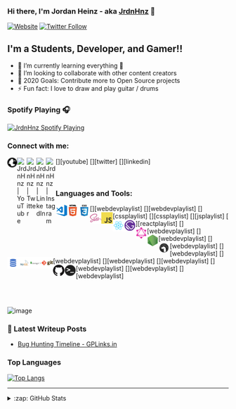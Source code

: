 ### Hi there, I'm Jordan Heinz - aka [JrdnHnz][website] 👋

[![Website](https://img.shields.io/website?label=jrdnhnz.my.id&style=for-the-badge&url=https%3A%2F%2Fjrdnhnz.my.id)](https://jrdnhnz.my.id)
[![Twitter Follow](https://img.shields.io/twitter/follow/jrdnhnz?color=1DA1F2&logo=twitter&style=for-the-badge)](https://twitter.com/intent/follow?original_referer=https%3A%2F%2Fgithub.com%2Fjrdnhnz&screen_name=jrdnhnz)

## I'm a Students, Developer, and Gamer!!

- 🌱 I’m currently learning everything 🤣
- 👯 I’m looking to collaborate with other content creators
- 🥅 2020 Goals: Contribute more to Open Source projects
- ⚡ Fun fact: I love to draw and play guitar / drums


### Spotify Playing 🎧

[<img src="https://now-playing-codeSTACKr.vercel.app/api/spotify-playing" alt="JrdnHnz Spotify Playing" width="350" />](https://open.spotify.com/user/swyqyimdc12jajde4vpwd2x1b)

### Connect with me:

[<img align="left" alt="jrdnhnz.com" width="22px" src="https://raw.githubusercontent.com/iconic/open-iconic/master/svg/globe.svg" />][website]
[<img align="left" alt="JrdnHnz | YouTube" width="22px" src="https://cdn.jsdelivr.net/npm/simple-icons@v3/icons/youtube.svg" />][youtube]
[<img align="left" alt="JrdnHnz | Twitter" width="22px" src="https://cdn.jsdelivr.net/npm/simple-icons@v3/icons/twitter.svg" />][twitter]
[<img align="left" alt="JrdnHnz | LinkedIn" width="22px" src="https://cdn.jsdelivr.net/npm/simple-icons@v3/icons/linkedin.svg" />][linkedin]
[<img align="left" alt="JrdnHnz | Instagram" width="22px" src="https://cdn.jsdelivr.net/npm/simple-icons@v3/icons/instagram.svg" />][instagram]

<br />

### Languages and Tools:

[<img align="left" alt="Visual Studio Code" width="26px" src="https://raw.githubusercontent.com/github/explore/80688e429a7d4ef2fca1e82350fe8e3517d3494d/topics/visual-studio-code/visual-studio-code.png" />][webdevplaylist]
[<img align="left" alt="HTML5" width="26px" src="https://raw.githubusercontent.com/github/explore/80688e429a7d4ef2fca1e82350fe8e3517d3494d/topics/html/html.png" />][webdevplaylist]
[<img align="left" alt="CSS3" width="26px" src="https://raw.githubusercontent.com/github/explore/80688e429a7d4ef2fca1e82350fe8e3517d3494d/topics/css/css.png" />][cssplaylist]
[<img align="left" alt="Sass" width="26px" src="https://raw.githubusercontent.com/github/explore/80688e429a7d4ef2fca1e82350fe8e3517d3494d/topics/sass/sass.png" />][cssplaylist]
[<img align="left" alt="JavaScript" width="26px" src="https://raw.githubusercontent.com/github/explore/80688e429a7d4ef2fca1e82350fe8e3517d3494d/topics/javascript/javascript.png" />][jsplaylist]
[<img align="left" alt="React" width="26px" src="https://raw.githubusercontent.com/github/explore/80688e429a7d4ef2fca1e82350fe8e3517d3494d/topics/react/react.png" />][reactplaylist]
[<img align="left" alt="Gatsby" width="26px" src="https://raw.githubusercontent.com/github/explore/e94815998e4e0713912fed477a1f346ec04c3da2/topics/gatsby/gatsby.png" />][webdevplaylist]
[<img align="left" alt="GraphQL" width="26px" src="https://raw.githubusercontent.com/github/explore/80688e429a7d4ef2fca1e82350fe8e3517d3494d/topics/graphql/graphql.png" />][webdevplaylist]
[<img align="left" alt="Node.js" width="26px" src="https://raw.githubusercontent.com/github/explore/80688e429a7d4ef2fca1e82350fe8e3517d3494d/topics/nodejs/nodejs.png" />][webdevplaylist]
[<img align="left" alt="Deno" width="26px" src="https://raw.githubusercontent.com/github/explore/361e2821e2dea67711cde99c9c40ed357061cf27/topics/deno/deno.png" />][webdevplaylist]
[<img align="left" alt="SQL" width="26px" src="https://raw.githubusercontent.com/github/explore/80688e429a7d4ef2fca1e82350fe8e3517d3494d/topics/sql/sql.png" />][webdevplaylist]
[<img align="left" alt="MySQL" width="26px" src="https://raw.githubusercontent.com/github/explore/80688e429a7d4ef2fca1e82350fe8e3517d3494d/topics/mysql/mysql.png" />][webdevplaylist]
[<img align="left" alt="MongoDB" width="26px" src="https://raw.githubusercontent.com/github/explore/80688e429a7d4ef2fca1e82350fe8e3517d3494d/topics/mongodb/mongodb.png" />][webdevplaylist]
[<img align="left" alt="Git" width="26px" src="https://raw.githubusercontent.com/github/explore/80688e429a7d4ef2fca1e82350fe8e3517d3494d/topics/git/git.png" />][webdevplaylist]
[<img align="left" alt="GitHub" width="26px" src="https://raw.githubusercontent.com/github/explore/78df643247d429f6cc873026c0622819ad797942/topics/github/github.png" />][webdevplaylist]
[<img align="left" alt="Terminal" width="26px" src="https://raw.githubusercontent.com/github/explore/80688e429a7d4ef2fca1e82350fe8e3517d3494d/topics/terminal/terminal.png" />][webdevplaylist]

<br />
<br />

![image](https://github.com/saadeghi/saadeghi/blob/master/dino.gif)


### 📕 Latest Writeup Posts

<!-- BLOG-POST-LIST:START -->
- [Bug Hunting Timeline - GPLinks.in](https://medium.com/@jrdnhnz/penemuan-celah-pada-website-gplinks-in-7d6727c096ae)
<!-- BLOG-POST-LIST:END -->

### Top Languages

[![Top Langs](https://github-readme-stats.vercel.app/api/top-langs/?username=anuraghazra&layout=compact)](https://github.com/anuraghazra/github-readme-stats)

---

<details>
  <summary>:zap: GitHub Stats</summary>

  <img align="left" alt="jrdnhnz's GitHub Stats" src="https://github-readme-stats.jrdnhnz.vercel.app/api?username=jrdnhnz&show_icons=true&hide_border=true" />

</details>

[website]: https://jrdnhnz.org
[instagram]: https://instagram.com/jrdnhnz
[facebook]: https://facebook.com/H4cK3d.go.id
